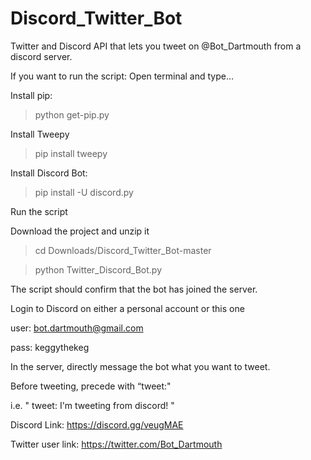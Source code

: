 # Discord_Twitter_Bot

Twitter and Discord API that lets you tweet on @Bot_Dartmouth from a discord server. 

If you want to run the script:
Open terminal and type…

Install pip:
> python get-pip.py

Install Tweepy
>pip install tweepy

Install Discord Bot:
> pip install -U discord.py

Run the script

Download the project and unzip it 

> cd Downloads/Discord_Twitter_Bot-master

> python Twitter_Discord_Bot.py

The script should confirm that the bot has joined the server.


Login to Discord on either a personal account or this one

user: bot.dartmouth@gmail.com

pass: keggythekeg

In the server, directly message the bot what you want to tweet.

Before tweeting, precede with “tweet:"

i.e.     "     tweet: I'm tweeting from discord!     "

Discord Link: https://discord.gg/veugMAE

Twitter user link: https://twitter.com/Bot_Dartmouth

